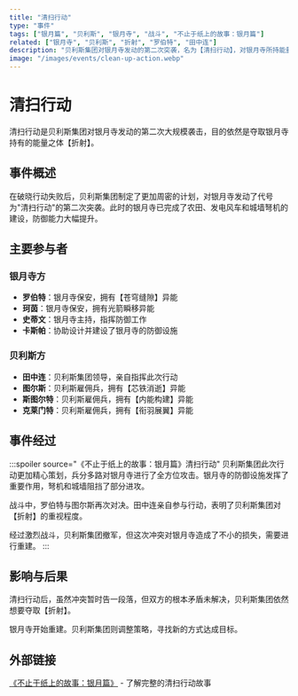 ```yaml
---
title: "清扫行动"
type: "事件"
tags: ["银月篇", "贝利斯", "银月寺", "战斗", "不止于纸上的故事：银月篇"]
related: ["银月寺", "贝利斯", "折射", "罗伯特", "田中连"]
description: "贝利斯集团对银月寺发动的第二次突袭，名为【清扫行动】，对银月寺所持能量之体【折射】宣称保管权。"
image: "/images/events/clean-up-action.webp"
---
```

# 清扫行动

清扫行动是贝利斯集团对银月寺发动的第二次大规模袭击，目的依然是夺取银月寺持有的能量之体【折射】。

## 事件概述

在破晓行动失败后，贝利斯集团制定了更加周密的计划，对银月寺发动了代号为"清扫行动"的第二次突袭。此时的银月寺已完成了农田、发电风车和城墙弩机的建设，防御能力大幅提升。

## 主要参与者

### 银月寺方
- **罗伯特**：银月寺保安，拥有【苍穹缝隙】异能
- **珂茵**：银月寺保安，拥有光箭瞬移异能
- **史蒂文**：银月寺主持，指挥防御工作
- **卡斯帕**：协助设计并建设了银月寺的防御设施

### 贝利斯方
- **田中连**：贝利斯集团领导，亲自指挥此次行动
- **图尔斯**：贝利斯雇佣兵，拥有【芯铁消逝】异能
- **斯图尔特**：贝利斯雇佣兵，拥有【内能构建】异能
- **克莱门特**：贝利斯雇佣兵，拥有【衔羽展翼】异能

## 事件经过

:::spoiler source="《不止于纸上的故事：银月篇》清扫行动"
贝利斯集团此次行动更加精心策划，兵分多路对银月寺进行了全方位攻击。银月寺的防御设施发挥了重要作用，弩机和城墙阻挡了部分进攻。

战斗中，罗伯特与图尔斯再次对决。田中连亲自参与行动，表明了贝利斯集团对【折射】的重视程度。

经过激烈战斗，贝利斯集团撤军，但这次冲突对银月寺造成了不小的损失，需要进行重建。
:::

## 影响与后果

清扫行动后，虽然冲突暂时告一段落，但双方的根本矛盾未解决，贝利斯集团依然想要夺取【折射】。

银月寺开始重建。贝利斯集团则调整策略，寻找新的方式达成目标。

## 外部链接

[《不止于纸上的故事：银月篇》](https://tobenot.itch.io/beyond-books) - 了解完整的清扫行动故事 